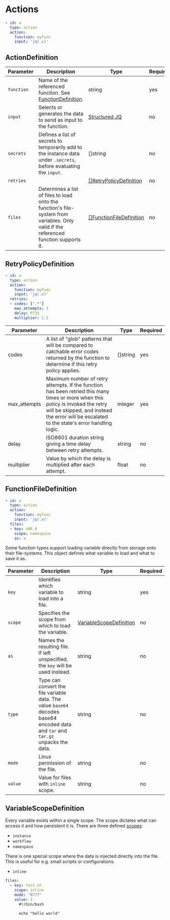 # Actions

```yaml
- id: a
  type: action
  action:
    function: myfunc
    input: 'jq(.x)'
```

## ActionDefinition 

| Parameter | Description | Type | Required |
| --- | --- | --- | --- |
| `function` | Name of the referenced function. See [FunctionDefinition](#FunctionDefinition). | string | yes |
| `input` | Selects or generates the data to send as input to the function. | [Structured JQ](../instance-data/structured-jx.md) | no |
| `secrets` | Defines a list of secrets to temporarily add to the instance data under `.secrets`, before evaluating the `input`. | []string | no |
| `retries` | | [[]RetryPolicyDefinition](#RetryPolicyDefinition) | no |
| `files` | Determines a list of files to load onto the function's file-system from variables. Only valid if the referenced function supports it. | [[]FunctionFileDefinition](#FunctionFileDefinition) | no |

## RetryPolicyDefinition 

```yaml
- id: a
  type: action
  action:
    function: myfunc
    input: 'jq(.x)'
  retries:
  - codes: [".*"]
    max_attempts: 3
    delay: PT3S
    multiplier: 1.5
```

| Parameter | Description | Type | Required |
| --- | --- | --- | --- |
| codes | A list of "glob" patterns that will be compared to catchable error codes returned by the function to determine if this retry policy applies. | []string | yes |
| max_attempts | Maximum number of retry attempts. If the function has been retried this many times or more when this policy is invoked the retry will be skipped, and instead the error will be escalated to the state's error handling logic.  | integer | yes |
| delay | ISO8601 duration string giving a time delay between retry attempts. | string | no |
| multiplier | Value by which the delay is multiplied after each attempt. | float | no |

## FunctionFileDefinition

```yaml
- id: a
  type: action
  action:
    function: myfunc
    input: 'jq(.x)'
  files:
  - key: VAR_A 
    scope: namespace
    as: a
```

Some function types support loading variable directly from storage onto their file-systems. This object defines what variable to load and what to save it as.

| Parameter | Description | Type | Required |
| --- | --- | --- | --- |
| `key` | Identifies which variable to load into a file. | string | yes | 
| `scope` | Specifies the scope from which to load the variable. | [VariableScopeDefinition](#VariableScopeDefinition) | no |
| `as` | Names the resulting file. If left unspecified, the `key` will be used instead. | string | no |
| `type` | Type can convert the file variable data. The value `base64` decodes base64 encoded data and `tar` and `tar.gz` unpacks the data. | string | no |
| `mode` | Linux permission of the file. | string | no |
| `value` | Value for files with `inline` scope. | string | no |

## VariableScopeDefinition

Every variable exists within a single scope. The scope dictates what can access it and how persistent it is. There are three defined [scopes](../variables/variables.md):

* `instance`
* `workflow`
* `namespace`

There is one special scope where the data is injected directly into the file. This is useful for e.g. small scripts or configurations. 

* `inline`

```yaml
files:
  - key: test.sh
    scope: inline
    mode: "0777"
    value: |-
      #!/bin/bash
      
      echo "hello world"
```